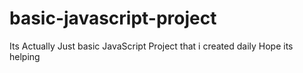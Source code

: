 # basic-javascript-project
Its Actually Just basic JavaScript Project that i created daily
Hope its helping
